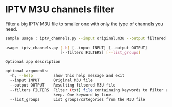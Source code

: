 # IPTV M3U channels filter

Filter a big IPTV M3U file to smaller one with only the type of channels you need.

```bash
sample usage : iptv_channels.py --input original.m3u --output filtered.m3u --filters iptv_filters.txt
```

```bash
usage: iptv_channels.py [-h] [--input INPUT] [--output OUTPUT]
                        [--filters FILTERS] [--list_groups]

Optional app description

optional arguments:
  -h, --help         show this help message and exit
  --input INPUT      Original M3U file
  --output OUTPUT    Resulting filtered M3U file
  --filters FILTERS  Filter (txt) file containaing keywords to filter and
                     keep. One keyword by line.
  --list_groups      List groups/categories from the M3U file
```